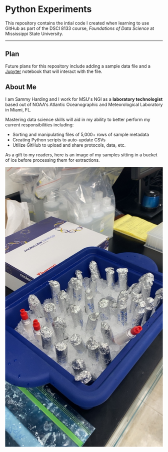 # Python Experiments
This repository contains the intial code I created when learning to use GitHub as part of the DSCI 8133 course, _Foundations of Data Science_ at Mississippi State University.

---

## Plan
Future plans for this repository include adding a sample data file and a [Jupyter](https://jupyter.org/) notebook that will interact with the file.

## About Me
I am Sammy Harding and I work for MSU's NGI as a **laboratory technologist** based out of NOAA's Atlantic Oceanographic and Meteorological Laboratory in Miami, FL.

Mastering data science skills will aid in my ability to better perform my current responsibilities including:

- Sorting and manipulating files of 5,000+ rows of sample metadata
- Creating Python scripts to auto-update CSVs
- Utilize GitHub to upload and share protocols, data, etc.

As a gift to my readers, here is an image of my samples sitting in a bucket of ice before processing them for extractions.

![eDNA filter samples sitting in a bucket of ice](IMG_9483.JPG)
